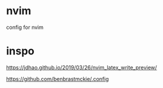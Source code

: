 # nvim
config for nvim

# inspo

https://jdhao.github.io/2019/03/26/nvim_latex_write_preview/

https://github.com/benbrastmckie/.config

